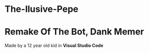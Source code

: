 # The-Ilusive-Pepe
# Remake Of The Bot, Dank Memer
<p>Made by a 12 year old kid in <b>Visual Studio Code</b></p>
